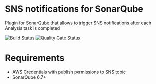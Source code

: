 # SNS notifications for SonarQube
Plugin for SonarQube that allows to trigger SNS notifications after each Analysis task is completed

[![Build Status](https://travis-ci.com/afesguerra/sonarqube-sns-notifier-plugin.svg?branch=master)](https://travis-ci.com/afesguerra/sonarqube-sns-notifier-plugin)
[![Quality Gate Status](https://sonarcloud.io/api/project_badges/measure?project=com.afesguerra%3Asonarqube-sns-notifier-plugin&metric=alert_status)](https://sonarcloud.io/dashboard?id=com.afesguerra%3Asonarqube-sns-notifier-plugin)


# Requirements
- AWS Credentials with publish permissions to SNS topic
- SonarQube 6.7+